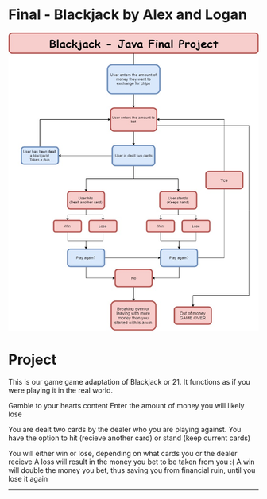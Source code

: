 # Final - Blackjack by Alex and Logan
<img src="BlackJack_JavaFinal.jpg" height = "600" width ="600">

<h1>Project</h1>
This is our game game adaptation of Blackjack or 21.
It functions as if you were playing it in the real world.

Gamble to your hearts content
Enter the amount of money you will likely lose

You are dealt two cards by the dealer who you are playing against.
You have the option to hit (recieve another card) or stand (keep current cards)

You will either win or lose, depending on what cards you or the dealer recieve
A loss will result in the money you bet to be taken from you :(
A win will double the money you bet, thus saving you from financial ruin, until you lose it again
<hr/>

